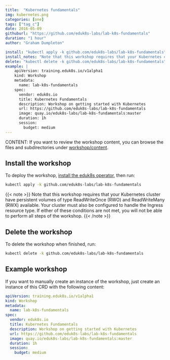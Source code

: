 ```yaml
---
title:  "Kubernetes fundamentals"
img: kubernetes.png
categories: [one]
tags: ["tag_c"]
date: 2016-05-09
githuburl: "https://github.com/eduk8s-labs/lab-k8s-fundamentals"
duration: "1 hour"
author: "Graham Dumpleton"

install: "kubectl apply -k github.com/eduk8s-labs/lab-k8s-fundamentals"
install_notes: "Note that this workshop requires that your Kubernetes cluster have persistent volumes of type ReadWriteOnce (RWO) and ReadWriteMany (RWX) available. Your cluster must also be configured to handle the Ingress resource type. If either of these conditions are not met, you will not be able to perform all steps of the workshop."
delete: "kubectl delete -k github.com/eduk8s-labs/lab-k8s-fundamentals"
example: |
    apiVersion: training.eduk8s.io/v1alpha1
    kind: Workshop
    metadata:
      name: lab-k8s-fundamentals
    spec:
      vendor: eduk8s.io
      title: Kubernetes Fundamentals
      description: Workshop on getting started with Kubernetes
      url: https://github.com/eduk8s-labs/lab-k8s-fundamentals
      image: quay.io/eduk8s-labs/lab-k8s-fundamentals:master
      duration: 1h
      session:
        budget: medium
---
```

CONTENT:
If you want to review the workshop content, you can browse the files and subdirectories under [workshop/content](https://github.com/eduk8s-labs/lab-k8s-fundamentals/tree/master/workshop/content).

## Install the workshop
To deploy the workshop, [install the eduk8s operator](http://localhost:1313/pages/install/), then run:

```bash 
kubectl apply -k github.com/eduk8s-labs/lab-k8s-fundamentals
```

{{< note >}}
Note that this workshop requires that your Kubernetes cluster have persistent volumes of type ReadWriteOnce (RWO) and ReadWriteMany (RWX) available. Your cluster must also be configured to handle the Ingress resource type. If either of these conditions are not met, you will not be able to perform all steps of the workshop.
{{< /note >}}

## Delete the workshop
To delete the workshop when finished, run:

```bash
kubectl delete -k github.com/eduk8s-labs/lab-k8s-fundamentals
```

## Example workshop
If you want to manually create an instance of the workshop, just create an instance of this CRD with the following content:

```yaml
apiVersion: training.eduk8s.io/v1alpha1
kind: Workshop
metadata:
  name: lab-k8s-fundamentals
spec:
  vendor: eduk8s.io
  title: Kubernetes Fundamentals
  description: Workshop on getting started with Kubernetes
  url: https://github.com/eduk8s-labs/lab-k8s-fundamentals
  image: quay.io/eduk8s-labs/lab-k8s-fundamentals:master
  duration: 1h
  session:
    budget: medium
```